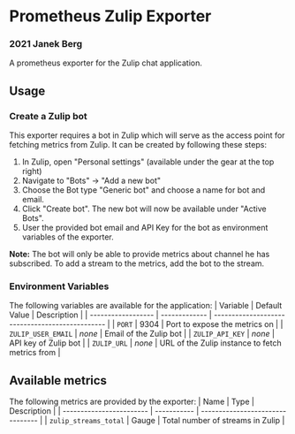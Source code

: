 # Prometheus Zulip Exporter
### 2021 Janek Berg
A prometheus exporter for the Zulip chat application.

## Usage
### Create a Zulip bot
This exporter requires a bot in Zulip which will serve as the access point for fetching metrics from Zulip. It can be created by following these steps:
1. In Zulip, open "Personal settings" (available under the gear at the top right)
2. Navigate to "Bots" -> "Add a new bot"
3. Choose the Bot type "Generic bot" and choose a name for bot and email.
4. Click "Create bot". The new bot will now be available under "Active Bots".
5. User the provided bot email and API Key for the bot as environment variables of the exporter.

**Note:** The bot will only be able to provide metrics about channel he has subscribed. To add a stream to the metrics, add the bot to the stream.

### Environment Variables
The following variables are available for the application:
| Variable           | Default Value | Description                                     |
| ------------------ | ------------- | ----------------------------------------------- |
| `PORT`             | 9304          | Port to expose the metrics on                   |
| `ZULIP_USER_EMAIL` | _none_        | Email of the Zulip bot                          |
| `ZULIP_API_KEY`    | _none_        | API key of Zulip bot                            |
| `ZULIP_URL`        | _none_        | URL of the Zulip instance to fetch metrics from |


## Available metrics
The following metrics are provided by the exporter:
| Name                     | Type        | Description                      |
| ------------------------ | ----------- | -------------------------------- |
| `zulip_streams_total`      | Gauge       | Total number of streams in Zulip |
